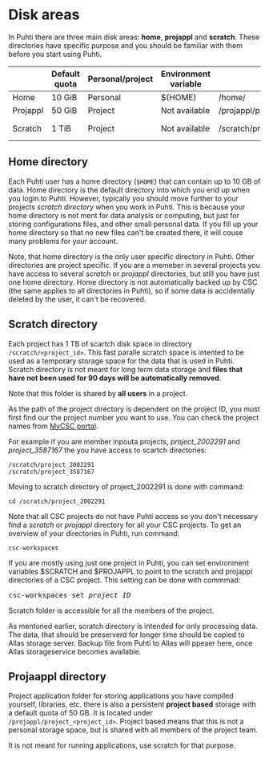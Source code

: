 # Disk areas

In Puhti there are three main disk areas: **home**, **projappl** and **scratch**.
These directories have specific purpose and you should be familiar with them before you start using Puhti.

|        |  Default quota   | Personal/project |  Environment variable |  path                          | Cleaning       |
|--------|------------------|------------------|-----------------------|--------------------------------|----------------|  
| Home   | 10 GiB           | Personal         | $(HOME)               | /home/<user-name>              |  No            | 
| Projappl | 50 GiB         | Project          |   Not available       | /projappl/project_<project_id> | No             |
| Scratch | 1 TiB           | Project          |   Not available       | /scratch/project_<project_id>  | Yes - 90 days  |


## Home directory

Each Puhti user has a home directory (`$HOME`) that can contain up to 10 GB of data.
Home directory is the default directory into which you end up when you login to Puhti. 
However, typically you should move further to your projects _scratch directory_ when you work in Puhti.
This is because your home directory is not ment for data analysis or computing, but just for storing configurations files, 
and other small personal data. If you fill up your home directory so that no new files can't be created there, it will couse many problems for your account.

Note, that home directory is the only user specific directory in Puhti. Other directories are project specific. If you are a memeber in several projects you have access to several _scratch_ or _projappl_ directories, but still you have just one home directory. Home directory is not automatically backed up by CSC (the same applies to all directories in Puhti), so if some data is accidentally deleted by the user, it can't be recovered.

## Scratch directory

Each project has 1 TB of scartch disk space in directory `/scratch/<project_id>`.
This fast paralle scratch space is intented to be used as a temporary storage space for the data that is used in Puhti.
Scratch directory is not meant for long term data storage and **files that have not been used for 90 days will be
automatically removed**.

Note that this folder is shared by **all users** in a project. 

As the path of the project directory is dependent on the project ID, you must first find our the project number you want to use.
You can check the project names from [MyCSC portal](https://my.csc.fi). 

For example if you are member inpouta projects, _project_2002291_ and _project_3587167_ the you have access to scartch directories:
```
/scratch/project_2002291
/scratch/project_3587167
```
Moving to scratch directory of project_2002291 is done with command:
```
cd /scratch/project_2002291
```
Note that all CSC projects do not have Puhti access so you don't necessary find a _scratch_ or _projappl_ directory for all your CSC projects. To get an overview of your directories in Puhti, run command:
```
csc-workspaces
```
If you are mostly using just one project in Puhti, you can set environment variables $SCRATCH and $PROJAPPL to point to the scratch and projappl directories of a CSC project. This setting can be done with commmad:
<pre>
csc-workspaces set <i>project_ID</i>
</pre>

Scratch folder is accessible for all the members of the project. 

As mentoned earlier, scratch directory is intended for only processing data. The data, that should be preserverd for longer time should be copied to Allas storage server. Backup file from Puhti to Allas will ppeaer here, once Allas storageservice becomes available. 





## Projaappl directory

Project application folder for storing applications you have compiled yourself, libraries,
etc. there is also a persistent **project based** storage with a
default quota of 50 GB. It is located under
`/projappl/project_<project_id>`.  Project based means that this is
not a personal storage space, but is shared with all members of the
project team.

It is not meant for running applications, use scratch for that
purpose.




